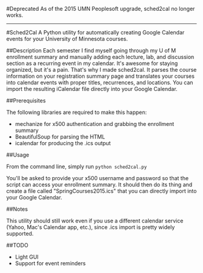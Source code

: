 #Deprecated
As of the 2015 UMN Peoplesoft upgrade, sched2cal no longer works.

---

#Sched2Cal
A Python utility for automatically creating Google Calendar events for your University of Minnesota courses.

##Description
Each semester I find myself going through my U of M enrollment summary and manually adding each lecture, lab, and discussion section as a recurring event in my calendar. It's awesome for staying organized, but it's a pain. That's why I made sched2cal. It parses the course information on your registration summary page and translates your courses into calendar events with proper titles, recurrences, and locations. You can import the resulting iCalendar file directly into your Google Calendar.

##Prerequisites

The following libraries are required to make this happen:
- mechanize for x500 authentication and grabbing the enrollment summary
- BeautifulSoup for parsing the HTML
- icalendar for producing the .ics output

##Usage

From the command line, simply run
`python sched2cal.py`
    
You'll be asked to provide your x500 username and password so that the script can access your enrollment summary. It should then do its thing and create a file called "SpringCourses2015.ics" that you can directly import into your Google Calendar.


##Notes

This utility should still work even if you use a different calendar service (Yahoo, Mac's Calendar app, etc.), since .ics import is pretty widely supported.

##TODO

- Light GUI
- Support for event reminders
